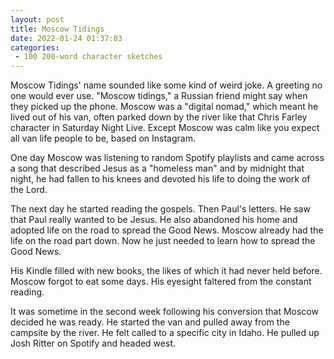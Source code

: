 ```yaml
---
layout: post
title: Moscow Tidings
date: 2022-01-24 01:37:03
categories:
 - 100 200-word character sketches
---
```


Moscow Tidings' name sounded like some kind of weird joke. A greeting no one would ever use. "Moscow tidings," a Russian friend might say when they picked up the phone. Moscow was a "digital nomad," which meant he lived out of his van, often parked down by the river like that Chris Farley character in Saturday Night Live. Except Moscow was calm like you expect all van life people to be, based on Instagram.

One day Moscow was listening to random Spotify playlists and came across a song that described Jesus as a "homeless man" and by midnight that night, he had fallen to his knees and devoted his life to doing the work of the Lord.

The next day he started reading the gospels. Then Paul's letters. He saw that Paul really wanted to be Jesus. He also abandoned his home and adopted life on the road to spread the Good News. Moscow already had the life on the road part down. Now he just needed to learn how to spread the Good News.

His Kindle filled with new books, the likes of which it had never held before. Moscow forgot to eat some days. His eyesight faltered from the constant reading.

It was sometime in the second week following his conversion that Moscow decided he was ready. He started the van and pulled away from the campsite by the river. He felt called to a specific city in Idaho. He pulled up Josh Ritter on Spotify and headed west.
